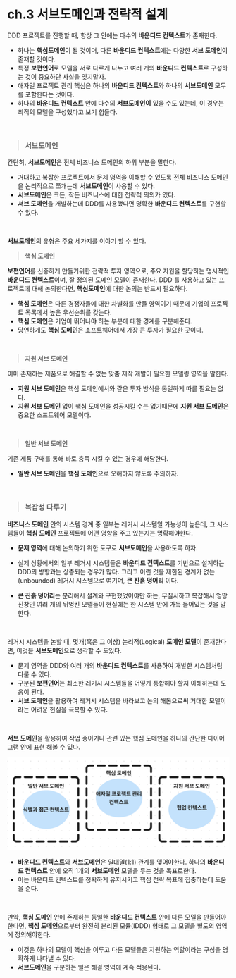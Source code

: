 # **ch.3 서브도메인과 전략적 설계**

DDD 프로젝트를 진행할 때, 항상 그 안에는 다수의 **바운디드 컨텍스트**가 존재한다.

- 하나는 **핵심도메인**이 될 것이며, 다른 **바운디드 컨텍스트**에는 다양한 **서브 도메인**이 존재할 것이다.
- 특정 **보편언어**로 모델을 서로 다르게  나누고 여러 개의 **바운디드 컨텍스트**로 구성하는 것이 중요하단 사실을 잊지말자.
- 애자일 프로젝트 관리 핵심은 하나의 **바운디드 컨텍스트**와 하나의 **서브도메인** 모두를 포함한다는 것이다.
- 하나의 **바운디드 컨텍스트** 안에 다수의 **서브도메인이** 있을 수도 있는데, 이 경우는 최적의 모델을 구성했다고 보기 힘들다.

<br>

> ### **서브도메인**

간단히, **서브도메인**은 전체 비즈니스 도메인의 하위 부분을 말한다.

- 거대하고 복잡한 프로젝트에서 문제 영역을 이해할 수 있도록 전체 비즈니스 도메인을 논리적으로 쪼개는데 **서브도메인**이 사용할 수 있다.
- **서브도메인**은 크든, 작든 비즈니스에 대한 전략적 의의가 있다.
- **서브 도메인**을 개발하는데 DDD를 사용했다면 명확한 **바운디드 컨텍스트**를 구현할 수 있다.

<br>

**서브도메인**의 유형은 주요 세가지를 이야기 할 수 있다.

> **핵심 도메인**

**보편언어**를 신중하게 만들기위한 전략적 투자 영역으로, 주요 자원을 할당하는 명시적인 **바운디드 컨텍스트**이며, 잘 정의된 도메인 모델이 존재한다. DDD 를 사용하고 있는 프로젝트에 대해 논의한다면, **핵심도메인**에 대한 논의는 반드시 필요하다.

- **핵심 도메인**은 다른 경쟁자들에 대한 차별화를 만들 영역이기 때문에 기업의 프로젝트 목록에서 높은 우선순위를 갖는다.
- **핵심 도메인**은 기업이 뛰어나야 하는 부분에 대한 경계를 구분해준다.
- 당연하게도 **핵심 도메인**은 소프트웨어에서 가장 큰 투자가 필요한 곳이다.

<br>

> **지원 서브 도메인**

이미 존재하는 제품으로 해결할 수 없는 맞춤 제작 개발이 필요한 모델링 영역을 말한다.

- **지원 서브 도메인**은 핵심 도메인에서와 같은 투자 방식을 동일하게 따를 필요는 없다.
- **지원 서보 도메인** 없이 핵심 도메인을 성공시킬 수는 없기때문에 **지원 서브 도메인**은 중요한 소프트웨어 모델이다.

<br>

> **일반 서브 도메인**

기존 제품 구매를 통해 바로 충족 시킬 수 있는 경우에 해당한다.

- **일반 서브 도메인**을 **핵심 도메인**으로 오해하지 않도록 주의하자.

<br>

> ### **복잡성 다루기**

**비즈니스 도메인** 안의 시스템 경계 중 일부는 레거시 시스템일 가능성이 높은데, 그 시스템들이 **핵심 도메인** 프로젝트에 어떤 영향을 주고 있는지는 명확해야한다.

- **문제 영역**에 대해 논의하기 위한 도구로 **서브도메인**을 사용하도록 하자.
- 실제 상황에서의 일부 레거시 시스템들은 **바운디드 컨텍스트**를 기반으로 설계하는 DDD의 방향과는 상층되는 경우가 많다. 그리고 이런 것을 제한된 경계가 없는 (unbounded) 레거시 시스템으로 여기며, **큰 진흙 덩어리** 이다.

- **큰 진흙 덩어리**는 분리해서 설계와 구현했었어야만 하는, 무질서하고 복잡해서 엉망진창인 여러 개의 뒤엉킨 모델들이 현실에는 한 시스템 안에 가득 들어있는 것을 말한다.

<br>

레거시 시스템을 논할 때, 몇개(혹은 그 이상) 논리적(Logical) **도메인 모델**이 존재한다면, 이것을 **서브도메인**으로 생각할 수 도있다.

- 문제 영역을 DDD와 여러 개의 **바운디드 컨텍스트**를 사용하여 개발한 시스템처럼 다룰 수 있다.
- 구분된 **보편언어**는 최소한 레거시 시스템들을 어떻게 통합해야 할지 이해하는데 도움이 된다.
- **서브 도메인**을 활용하여 레거시 시스템을 바라보고 논의 해봄으로써 거대한 모델이라는 어려운 현실을 극복할 수 있다.

<br>

**서브 도메인**을 활용하여 작업 중이거나 관련 있는 핵심 도메인을 하나의 간단한 다이어그램 안에 표현 해볼 수 있다.

![relationOfDomain](/img/relationOfDomain.png)

- **바운디드 컨텍스트**와 **서브도메인**은 일대일(1:1) 관계를 맺어야한다. 하나의 **바운디드 컨텍스트** 안에 오직 1개의 **서브도메인** 모델을 두는 것을 목표로한다.
- 이는 바운디드 컨텍스트를 정확하게 유지시키고 핵심 전략 목표에 집중하는데 도움을 준다.

<br>

만약, **핵심 도메인** 안에 존재하는 동일한 **바운디드 컨텍스트** 안에 다른 모델을 만들어야 한다면, **핵심 도메인**으로부터 완전히 분리된 모듈(IDDD) 형태로 그 모델을 별도의 영역에 정의해야한다.

- 이것은 하나의 모델이 핵심을 이루고 다른 모델들은 지원하는 역할이라는 구성을 명확하게 나타낼 수 있다.
- **서브도메인**을 구분하는 일은 해결 영역에 계속 적용된다.
